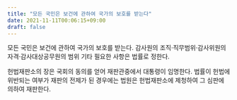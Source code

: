 ```yaml
---
title: "모든 국민은 보건에 관하여 국가의 보호를 받는다"
date: 2021-11-11T00:06:15+09:00
draft: false
---
```


모든 국민은 보건에 관하여 국가의 보호를 받는다. 감사원의 조직·직무범위·감사위원의 자격·감사대상공무원의 범위 기타 필요한 사항은 법률로 정한다.

헌법재판소의 장은 국회의 동의를 얻어 재판관중에서 대통령이 임명한다. 법률이 헌법에 위반되는 여부가 재판의 전제가 된 경우에는 법원은 헌법재판소에 제청하여 그 심판에 의하여 재판한다.
